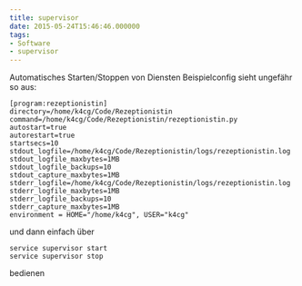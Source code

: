 ```yaml
---
title: supervisor
date: 2015-05-24T15:46:46.000000
tags: 
- Software
- supervisor
---
```



Automatisches Starten/Stoppen von Diensten
Beispielconfig sieht ungefähr so aus:

    [program:rezeptionistin]
    directory=/home/k4cg/Code/Rezeptionistin
    command=/home/k4cg/Code/Rezeptionistin/rezeptionistin.py
    autostart=true
    autorestart=true
    startsecs=10
    stdout_logfile=/home/k4cg/Code/Rezeptionistin/logs/rezeptionistin.log
    stdout_logfile_maxbytes=1MB
    stdout_logfile_backups=10
    stdout_capture_maxbytes=1MB
    stderr_logfile=/home/k4cg/Code/Rezeptionistin/logs/rezeptionistin.log
    stderr_logfile_maxbytes=1MB
    stderr_logfile_backups=10
    stderr_capture_maxbytes=1MB
    environment = HOME="/home/k4cg", USER="k4cg"

und dann einfach über

    service supervisor start
    service supervisor stop

bedienen

